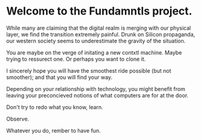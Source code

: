 # Welcome to the Fundamntls project.

While many are claiming that the digital realm is merging with our physical layer, we find the transition extremely painful. Drunk on Silicon propaganda, our western society seems to underestimate the gravity of the situation.

You are maybe on the verge of initating a new contxtl machine.
Maybe trying to ressurect one.
Or perhaps you want to clone it.

I sincerely hope you will have the smoothest ride possible (but not smoother); and that you will find your way.

Depending on your relationship with technology, you might benefit from leaving your preconcieved notions of what computers are for at the door.

Don't try to redo what you know, learn.

Observe.

Whatever you do, rember to have fun.
